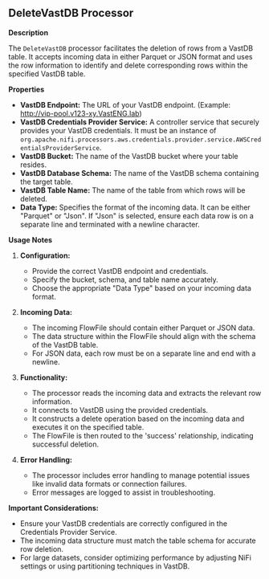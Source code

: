 ## DeleteVastDB Processor

**Description**

The `DeleteVastDB` processor facilitates the deletion of rows from a VastDB table. It accepts incoming data in either Parquet or JSON format and uses the row information to identify and delete corresponding rows within the specified VastDB table.

**Properties**

* **VastDB Endpoint:** The URL of your VastDB endpoint.  (Example: http://vip-pool.v123-xy.VastENG.lab)
* **VastDB Credentials Provider Service:** A controller service that securely provides your VastDB credentials. It must be an instance of `org.apache.nifi.processors.aws.credentials.provider.service.AWSCredentialsProviderService`.
* **VastDB Bucket:** The name of the VastDB bucket where your table resides.
* **VastDB Database Schema:** The name of the VastDB schema containing the target table.
* **VastDB Table Name:** The name of the table from which rows will be deleted.
* **Data Type:** Specifies the format of the incoming data. It can be either "Parquet" or "Json".  If "Json" is selected, ensure each data row is on a separate line and terminated with a newline character.

**Usage Notes**

1. **Configuration:**
    * Provide the correct VastDB endpoint and credentials.
    * Specify the bucket, schema, and table name accurately.
    * Choose the appropriate "Data Type" based on your incoming data format.

2. **Incoming Data:**
    * The incoming FlowFile should contain either Parquet or JSON data.
    * The data structure within the FlowFile should align with the schema of the VastDB table.
    * For JSON data, each row must be on a separate line and end with a newline.

3. **Functionality:**
    * The processor reads the incoming data and extracts the relevant row information.
    * It connects to VastDB using the provided credentials.
    * It constructs a delete operation based on the incoming data and executes it on the specified table.
    * The FlowFile is then routed to the 'success' relationship, indicating successful deletion.

4. **Error Handling:**
    * The processor includes error handling to manage potential issues like invalid data formats or connection failures.
    * Error messages are logged to assist in troubleshooting.

**Important Considerations:**

* Ensure your VastDB credentials are correctly configured in the Credentials Provider Service.
* The incoming data structure must match the table schema for accurate row deletion.
* For large datasets, consider optimizing performance by adjusting NiFi settings or using partitioning techniques in VastDB.
